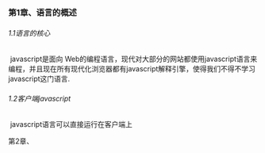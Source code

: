 ### 第1章、语言的概述

###### 1.1语言的核心

​	javascript是面向 Web的编程语言，现代对大部分的网站都使用javascript语言来编程，并且现在所有现代化浏览器都有javascript解释引擎，使得我们不得不学习javascript这门语言.

###### 1.2客户端javascript

​	javascript语言可以直接运行在客户端上

第2章、

